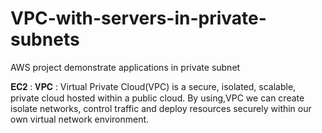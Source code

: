 # VPC-with-servers-in-private-subnets
AWS project demonstrate applications in private subnet

𝐄𝐂𝟐 :
𝐕𝐏𝐂 : Virtual Private Cloud(VPC) is a secure, isolated, scalable, private cloud hosted within a public cloud. 
By using,VPC we can create isolate networks, control traffic and deploy resources securely within our own virtual network environment.

